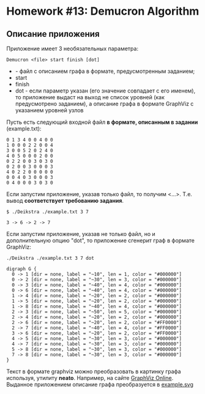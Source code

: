 # Homework #13: Demucron Algorithm
## Описание приложения
Приложение имеет 3 необязательных параметра:
```
Demucron <file> start finish [dot]
```
  - <file> - файл с описанием графа в формате, предусмотренным заданием;
  - start
  - finish
  - dot - если параметр указан (его значение совпадает с его именем), то приложение выдаст на выход не список уровней (как предусмотрено заданием), а описание графа в формате GraphViz с указанием уровней узлов
  
Пусть есть следующий входной файл **в формате, описанным в задании** (example.txt):
```
0 1 3 4 0 0 4 0 0
1 0 0 0 2 2 0 0 4
3 0 0 5 2 0 2 4 0
4 0 5 0 0 0 2 0 0
0 2 2 0 0 3 0 3 0
0 2 0 0 3 0 0 0 3
4 0 2 2 0 0 0 0 0
0 0 4 0 3 0 0 0 3
0 4 0 0 0 3 0 3 0
```
Если запустим приложение, указав только файл, то получим <...>. Т.е. вывод **соответствует требованию задания**.
```
$ ./Deikstra ./example.txt 3 7
```
```
3 -> 6 -> 2 -> 7
```

Если запустим приложение, указав не только файл, но и дополнительную опцию "dot", то приложение сгенерит граф в формате GraphViz:
```
./Deikstra ./example.txt 3 7 dot
```
```
digraph G {
  0 -> 1 [dir = none, label = "~10", len = 1, color = "#000000"]
  0 -> 2 [dir = none, label = "~30", len = 3, color = "#000000"]
  0 -> 3 [dir = none, label = "~40", len = 4, color = "#000000"]
  0 -> 6 [dir = none, label = "~40", len = 4, color = "#000000"]
  1 -> 4 [dir = none, label = "~20", len = 2, color = "#000000"]
  1 -> 5 [dir = none, label = "~20", len = 2, color = "#000000"]
  1 -> 8 [dir = none, label = "~40", len = 4, color = "#000000"]
  2 -> 3 [dir = none, label = "~50", len = 5, color = "#000000"]
  2 -> 4 [dir = none, label = "~20", len = 2, color = "#000000"]
  2 -> 6 [dir = none, label = "~20", len = 2, color = "#FF0000"]
  2 -> 7 [dir = none, label = "~40", len = 4, color = "#FF0000"]
  3 -> 6 [dir = none, label = "~20", len = 2, color = "#FF0000"]
  4 -> 5 [dir = none, label = "~30", len = 3, color = "#000000"]
  4 -> 7 [dir = none, label = "~30", len = 3, color = "#000000"]
  5 -> 8 [dir = none, label = "~30", len = 3, color = "#000000"]
  7 -> 8 [dir = none, label = "~30", len = 3, color = "#000000"]
}
```

Текст в формате graphviz можно преобразовать в картинку графа используя, утилиту **neato**. Например, на сайте [GraphViz Online](https://dreampuf.github.io/GraphvizOnline).
Выданное приложением описание графа преобразуется в [example.svg](https://github.com/ziminas1990/otus-algorithms/blob/hw-14-Kruskal/example.svg)
